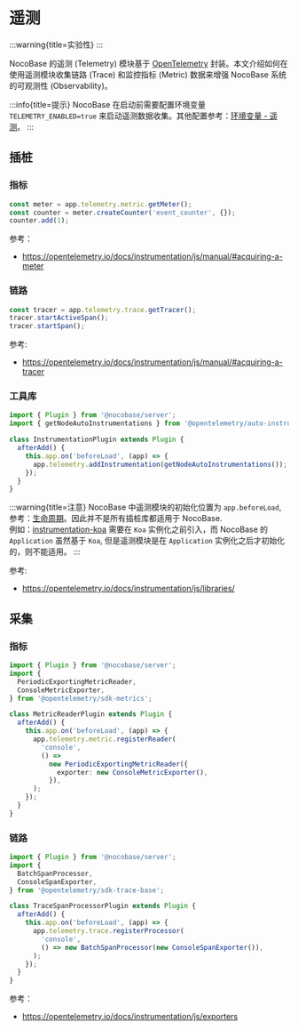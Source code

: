 # 遥测

:::warning{title=实验性}
:::

NocoBase 的遥测 (Telemetry) 模块基于 <a href="https://opentelemetry.io/" target="_blank">OpenTelemetry</a> 封装。本文介绍如何在使用遥测模块收集链路 (Trace) 和监控指标 (Metric) 数据来增强 NocoBase 系统的可观测性 (Observability)。

:::info{title=提示}
NocoBase 在启动前需要配置环境变量 `TELEMETRY_ENABLED=true` 来启动遥测数据收集。其他配置参考：[环境变量 - 遥测](../../welcome/getting-started/env.md#telemetry_enabled)。
:::

## 插桩

### 指标

```ts
const meter = app.telemetry.metric.getMeter();
const counter = meter.createCounter('event_counter', {});
counter.add(1);
```

参考：

- <a href="https://opentelemetry.io/docs/instrumentation/js/manual/#acquiring-a-meter" target="_blank">https://opentelemetry.io/docs/instrumentation/js/manual/#acquiring-a-meter</a>

### 链路

```ts
const tracer = app.telemetry.trace.getTracer();
tracer.startActiveSpan();
tracer.startSpan();
```

参考:

- <a href="https://opentelemetry.io/docs/instrumentation/js/manual/#acquiring-a-tracer" target="_blank">https://opentelemetry.io/docs/instrumentation/js/manual/#acquiring-a-tracer</a>

### 工具库

```ts
import { Plugin } from '@nocobase/server';
import { getNodeAutoInstrumentations } from '@opentelemetry/auto-instrumentations-node';

class InstrumentationPlugin extends Plugin {
  afterAdd() {
    this.app.on('beforeLoad', (app) => {
      app.telemetry.addInstrumentation(getNodeAutoInstrumentations());
    });
  }
}
```

:::warning{title=注意}
NocoBase 中遥测模块的初始化位置为 `app.beforeLoad`, 参考：[生命周期](../life-cycle.md)。因此并不是所有插桩库都适用于 NocoBase.  
例如：<a href="https://www.npmjs.com/package/@opentelemetry/instrumentation-koa" target="_blank">instrumentation-koa</a> 需要在 `Koa` 实例化之前引入，而 NocoBase 的 `Application` 虽然基于 `Koa`, 但是遥测模块是在 `Application` 实例化之后才初始化的，则不能适用。
:::

参考:

- <a href="https://opentelemetry.io/docs/instrumentation/js/libraries/" target="_blank">https://opentelemetry.io/docs/instrumentation/js/libraries/</a>

## 采集

### 指标

```ts
import { Plugin } from '@nocobase/server';
import {
  PeriodicExportingMetricReader,
  ConsoleMetricExporter,
} from '@opentelemetry/sdk-metrics';

class MetricReaderPlugin extends Plugin {
  afterAdd() {
    this.app.on('beforeLoad', (app) => {
      app.telemetry.metric.registerReader(
        'console',
        () =>
          new PeriodicExportingMetricReader({
            exporter: new ConsoleMetricExporter(),
          }),
      );
    });
  }
}
```

### 链路

```ts
import { Plugin } from '@nocobase/server';
import {
  BatchSpanProcessor,
  ConsoleSpanExporter,
} from '@opentelemetry/sdk-trace-base';

class TraceSpanProcessorPlugin extends Plugin {
  afterAdd() {
    this.app.on('beforeLoad', (app) => {
      app.telemetry.trace.registerProcessor(
        'console',
        () => new BatchSpanProcessor(new ConsoleSpanExporter()),
      );
    });
  }
}
```

参考：

- <a href="https://opentelemetry.io/docs/instrumentation/js/exporters" target="_blank">https://opentelemetry.io/docs/instrumentation/js/exporters</a>
